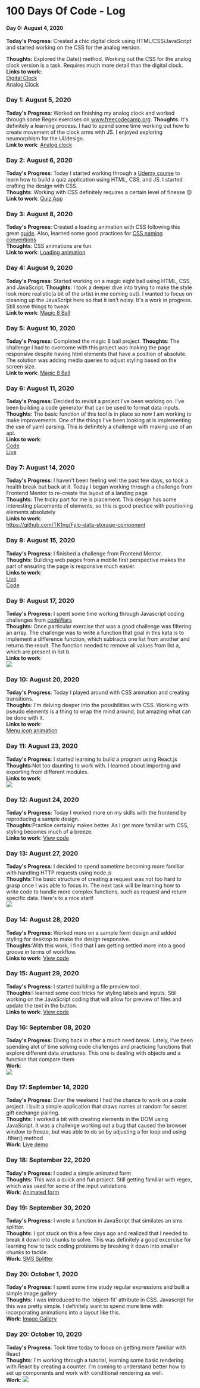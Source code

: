 # 100 Days Of Code - Log

#### Day 0: August 4, 2020
**Today's Progress**: Created a chic digital clock using HTML/CSS/JavaScript and started working on the CSS for the analog version.

**Thoughts:** Explored the Date() method. Working out the CSS for the analog clock version is a task. Requires much more detail than the digital clock. 
<br>**Links to work:** <br> [Digital Clock](https://codepen.io/gemking1/pen/GRoVYer) <br> [Analog Clock](https://codepen.io/gemking1/pen/BaKaQja)

### Day 1: August 5, 2020
**Today's Progress**: Worked on finishing my analog clock and worked through some Regex exercises on www.freecodecamp.org.
**Thoughts**: It's definitely a learning process. I had to spend some time working out how to create movement of the clock arms with JS. I enjoyed exploring neumorphism for the UI/design.<br>
**Link to work**: [Analog clock](https://codepen.io/gemking1/pen/BaKaQja)

### Day 2: August 6, 2020
**Today's Progress**: Today I started working through a [Udemy course](https://www.udemy.com/course/build-a-quiz-app-with-html-css-and-javascript/) to learn how to build a quiz application using HTML, CSS, and JS. I started crafting the design with CSS. <br>
**Thoughts**: Working with CSS definitely requires a certain level of finesse 🙃<br>
**Link to work**: [Quiz App](https://github.com/TK1ng/quiz-app)

### Day 3: August 8, 2020
**Today's Progress**: Created a loading animation with CSS following this great [guide](https://www.freecodecamp.org/news/how-to-build-a-delightful-loading-screen-in-5-minutes-847991da509f/). Also, learned some good practices for [CSS naming conventions](https://www.freecodecamp.org/news/css-naming-conventions-that-will-save-you-hours-of-debugging-35cea737d849/)<br>
**Thoughts**: CSS animations are fun.<br>
**Link to work**: [Loading animation](https://codepen.io/gemking1/full/QWNbwNB)

### Day 4: August 9, 2020
**Today's Progress**: Started working on a magic eight ball using HTML, CSS, and JavaScript.
**Thoughts**: I took a deeper dive into trying to make the style look more realistic(a bit of the artist in me coming out). I wanted to focus on cleaning up the JavaScript here so that it isn't noisy. It's a work in progress. Still some things to tweak<br>
**Link to work**: [Magic 8 Ball](https://codepen.io/gemking1/pen/GRZJqJK)

### Day 5: August 10, 2020
**Today's Progress**: Completed the magic 8 ball project.
**Thoughts**: The challenge I had to overcome with this project was making the page responsive despite having html elements that have a position of absolute. The solution was adding media queries to adjust styling based on the screen size.<br>
**Link to work**: [Magic 8 Ball](https://codepen.io/gemking1/pen/GRZJqJK)


### Day 6: August 11, 2020
**Today's Progress**: Decided to revisit a project I've been working on. I've been building a code generator that can be used to format data inputs.<br>
**Thoughts**: The basic function of this tool is in place so now I am working to make improvements. One of the things I've been looking at is implementing the use of yaml parsing. This is definitely a challenge with making use of an api.<br>
**Links to work**: <br>[Code](https://github.com/TK1ng/limit-search-criteria-code-gen)<br> [Live](https://www.kingcodes.dev/limit-search-criteria-code-gen/)


### Day 7: August 14, 2020
**Today's Progress**: I haven't been feeling well the past few days, so took a health break but back at it. Today I began working through a challenge from Frontend Mentor to re-create the layout of a landing page<br>
**Thoughts**: The tricky part for me is placement. This design has some interesting placements of elements, so this is good practice with positioning elements absolutely<br>
**Links to work**: <br>
https://github.com/TK1ng/Fylo-data-storage-component

### Day 8: August 15, 2020
**Today's Progress**: I finished a challenge from Frontend Mentor.<br>
**Thoughts**: Building web pages from a mobile first perspective makes the part of ensuring the page is responsive much easier.<br>
**Links to work**:<br>
[Live](http://www.kingcodes.dev/Fylo-data-storage-component/)<br>
[Code](https://github.com/TK1ng/Fylo-data-storage-component)

### Day 9: August 17, 2020
**Today's Progress**: I spent some time working through Javascript coding challenges from [codeWars](https://www.codewars.com)<br>
**Thoughts**: Once particular exercise that was a good challenge was filtering an array. The challenge was to write a function that  goal in this kata is to implement a difference function, which subtracts one list from another and returns the result. The function needed to remove all values from list a, which are present in list b. <br>
**Links to work**:<br><img src="array_diff_code.png"/>

### Day 10: August 20, 2020
**Today's Progress**: Today I played around with CSS animation and creating transitions.<br>
**Thoughts**: I'm delving deeper into the possibilities with CSS. Working with pseudo elements is a thing to wrap the mind around, but amazing what can be done with it. <br>
**Links to work**:<br>[Menu icon animation](https://codepen.io/gemking1/pen/WNwoRaL)

### Day 11: August 23, 2020
**Today's Progress**: I started learning to build a program using React.js<br>
**Thoughts**:Not too daunting to work with. I learned about importing and exporting from different modules.<br>
**Links to work**:<br><img src="counter_react_app.png"/>

### Day 12: August 24, 2020
**Today's Progress**: Today I worked more on my skills with the frontend by reproducing a sample design.<br>
**Thoughts**:Practice certainly makes better. As I get more familiar with CSS, styling becomes much of a breeze.<br>
**Links to work**: <a href="https://github.com/TK1ng/intro-component-signup-form">View code</a>

### Day 13: August 27, 2020
**Today's Progress**: I decided to spend sometime becoming more familiar with handling HTTP requests using node.js<br>
**Thoughts**:The basic structure of creating a request was not too hard to grasp once I was able to focus in. The next task will be learning how to write code to handle more complex functions, such as request and return specific data. Here's to a nice start!<br>
<img src="/HTTP-requests.png"/>

### Day 14: August 28, 2020
**Today's Progress**: Worked more on a sample form design and added styling for desktop to make the design responsive.<br>
**Thoughts**:With this work, I find that I am getting settled more into a good groove in terms of workflow.<br>
**Links to work**: <a href="https://github.com/TK1ng/intro-component-signup-form">View code</a>

### Day 15: August 29, 2020
**Today's Progress**: I started building a file preview tool.<br>
**Thoughts**:I learned some cool tricks for styling labels and inputs. Still working on the JavaScript coding that will allow for preview of files and update the text in the button.<br>
**Links to work**: <a href="https://codepen.io/gemking1/pen/WNwOyRm?editors=1111">View code</a>

### Day 16: September 08, 2020
**Today's Progress**: Diving back in after a much need break. Lately, I've been spending alot of time solving code challenges and practicing functions that explore different data structures. This one is dealing with objects and a function that compare them<br>
**Work**: <br>
<img src="/deepEqual.png"/>

### Day 17: September 14, 2020
**Today's Progress**: Over the weekend I had the chance to work on a code project. I built a simple application that draws names at random for secret gift exchange pairing.<br>
**Thoughts**: I worked a bit with creating elements in the DOM using JavaScript. It was a challenge working out a bug that caused the browser window to freeze, but was able to do so by adjusting a for loop and using .filter() method<br>
**Work**: <a href="http://secret-exchange.surge.sh/">Live demo</a>

### Day 18: September 22, 2020
**Today's Progress**: I coded a simple animated form<br>
**Thoughts**: This was a quick and fun project. Still getting familiar with regex, which was used for some of the input validations<br>
**Work**: <a href="https://codepen.io/gemking1/pen/jOqQrVj">Animated form</a>

### Day 19: September 30, 2020
**Today's Progress**: I wrote a function in JavaScript that similates an sms splitter.<br>
**Thoughts**: I got stuck on this a few days ago and realized that I needed to break it down into chunks to solve. This was definitely a good excercise for learning how to tack coding problems by breaking it down into smaller chunks to tackle.<br>
**Work**: <a href="https://github.com/TK1ng/sms-split/blob/master/main.js">SMS Splitter</a>

### Day 20: October 1, 2020
**Today's Progress**: I spent some time study regular expressions and built a simple image gallery<br>
**Thoughts**: I was introduced to the 'object-fit' attribute in CSS. Javascript for this was pretty simple. I definitely want to spend more time with incorporating animations into a layout like this.<br>
**Work**: <a href="https://codepen.io/gemking1/pen/oNxroom">Image Gallery</a>

### Day 20: October 10, 2020
**Today's Progress**: Took time today to focus on getting more familiar with React<br>
**Thoughts**: I'm working through a tutorial, learning some basic rendering with React by creating a counter. I'm coming to understand better how to set up components and work with conditional rendering as well.<br>
**Work**: <img src="/Screen Shot 2020-10-10 at 11.41.52 PM.png"/>

<!-- 
1. [Find the Longest Word in a String](https://www.freecodecamp.com/challenges/find-the-longest-word-in-a-string)
2. [Title Case a Sentence](https://www.freecodecamp.com/challenges/title-case-a-sentence) -->
